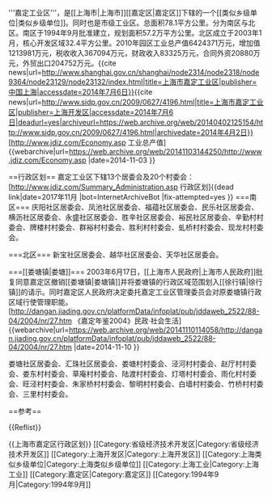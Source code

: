 '''嘉定工业区'''，是[[上海市|上海市]][[嘉定区|嘉定区]]下辖的一个[[类似乡级单位|类似乡级单位]]。同时也是市级工业区。总面积78.1平方公里。分为南区与北区。南区于1994年9月批准建立，规划面积57.2万平方公里。北区成立于2003年1月，核心开发区域32.4平方公里。2010年园区工业总产值6424371万元，增加值1213981万元，税收收入367094万元，财政收入83325万元，合同外资20880万元，外贸出口204752万元。<ref>{{cite news|url=http://www.shanghai.gov.cn/shanghai/node2314/node2318/node9364/node23129/node23132/index.html|title=上海市嘉定工业区|publisher=中国上海|accessdate=2014年7月6日}}</ref><ref>{{cite news|url=http://www.sidp.gov.cn/2009/0627/4196.html|title=上海市嘉定工业区|publisher=上海开发区|accessdate=2014年7月6日|deadurl=yes|archiveurl=https://web.archive.org/web/20140402125154/http://www.sidp.gov.cn/2009/0627/4196.html|archivedate=2014年4月2日}}</ref><ref>[http://www.jdiz.com/Economy.asp 工业总产值] {{webarchive|url=https://web.archive.org/web/20141103144250/http://www.jdiz.com/Economy.asp |date=2014-11-03 }}</ref>

==行政区划==
嘉定工业区下辖13个居委会及20个村委会：<ref>[http://www.jdiz.com/Summary_Administration.asp 行政区划]{{dead link|date=2017年11月 |bot=InternetArchiveBot |fix-attempted=yes }}</ref>
===南区===
庆阳社区居委会、凤池社区居委会、福蕴社区居委会、民乐社区居委会、横沥社区居委会、永盛社区居委会、胜辛社区居委会、裕民社区居委会、辛勤村村委会、牌楼村村委会、群裕村村委会、胜利村村委会、虬桥村村委会、现龙村村委会。

===北区===
新宝社区居委会、越华社区居委会、天华社区居委会。

===[[娄塘镇|娄塘]]===
2003年6月17日，[[上海市人民政府|上海市人民政府]]批复同意嘉定区撤销[[娄塘镇|娄塘镇]]并将娄塘镇的行政区域范围划入[[徐行镇|徐行镇]]的请示。同时嘉定区人民政府决定委托嘉定工业区管理委员会对原娄塘镇行政区域行使管理职能。<ref>[http://dangan.jiading.gov.cn/platformData/infoplat/pub/jddaweb_2522/88-04/2004/nr/27.htm 《嘉定年鉴2004》民政·社会生活] {{webarchive|url=https://web.archive.org/web/20141110114058/http://dangan.jiading.gov.cn/platformData/infoplat/pub/jddaweb_2522/88-04/2004/nr/27.htm |date=2014-11-10 }}</ref>

娄塘社区居委会、汇珠社区居委会、娄塘村村委会、泾河村村委会、赵厅村村委会、娄东村村委会、草庵村村委会、陆渡村村委会、灯塔村村委会、雨化村村委会、旺泾村村委会、朱家桥村村委会、黎明村村委会、白墙村村委会、竹桥村村委会、三里村村委会。

==参考==

{{Reflist}}

{{上海市嘉定区行政区划}}
[[Category:省级经济技术开发区|Category:省级经济技术开发区]]
[[Category:上海开发区|Category:上海开发区]]
[[Category:上海类似乡级单位|Category:上海类似乡级单位]]
[[Category:上海工业|Category:上海工业]]
[[Category:嘉定区|Category:嘉定区]]
[[Category:1994年9月|Category:1994年9月]]